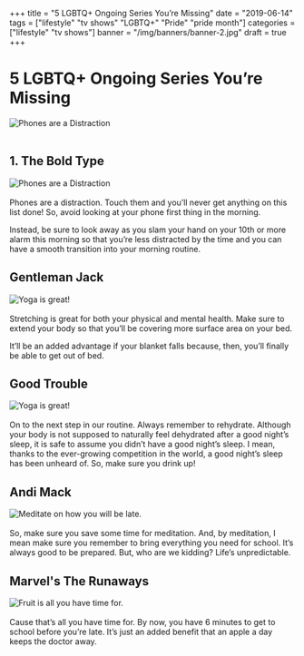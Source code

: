+++
title = "5 LGBTQ+ Ongoing Series You’re Missing"
date = "2019-06-14"
tags = ["lifestyle" "tv shows" "LGBTQ+" "Pride" "pride month"]
categories = ["lifestyle" "tv shows"]
banner = "/img/banners/banner-2.jpg"
draft = true
+++

# 5 LGBTQ+ Ongoing Series You’re Missing
![Phones are a Distraction](/img/blogs/04-06-19/1.jpg)<br><br>



## 1. The Bold Type
![Phones are a Distraction](/img/blogs/04-06-19/1.jpg)<br><br>
  Phones are a distraction. Touch them and you’ll never get anything on this list done! So, avoid looking at your phone first thing in the morning.

  Instead, be sure to look away as you slam your hand on your 10th or more alarm this morning so that you’re less distracted by the time and you can have a smooth transition into your morning routine.

## Gentleman Jack
![Yoga is great!](/img/blogs/04-06-19/2.jpg)<br><br>
Stretching is great for both your physical and mental health. Make sure to extend your body so that you’ll be covering more surface area on your bed.

It’ll be an added advantage if your blanket falls because, then, you’ll finally be able to get out of bed.

## Good Trouble
![Yoga is great!](/img/blogs/04-06-19/3.jpg)<br><br>
On to the next step in our routine. Always remember to rehydrate. Although your body is not supposed to naturally feel dehydrated after a good night’s sleep, it is safe to assume you didn’t have a good night’s sleep. I mean, thanks to the ever-growing competition in the world, a good night’s sleep has been unheard of. So, make sure you drink up!

## Andi Mack
![Meditate on how you will be late.](/img/blogs/04-06-19/4.jpg)<br><br>
So, make sure you save some time for meditation. And, by meditation, I mean make sure you remember to bring everything you need for school. It’s always good to be prepared. But, who are we kidding? Life’s unpredictable.

## Marvel's The Runaways
![Fruit is all you have time for.](/img/blogs/04-06-19/5.jpg)<br><br>
Cause that’s all you have time for. By now, you have 6 minutes to get to school before you’re late. It’s just an added benefit that an apple a day keeps the doctor away.
